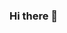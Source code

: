 ### Hi there 👋

<!--
**Ciscoo91/Ciscoo91** is a ✨ _special_ ✨ repository because its `README.md` (this file) appears on your GitHub profile.

Here are some ideas to get you started:

- 🔭 I’m currently working on my freelance
- 🌱 I’m currently learning Django - React - Recoil
- 👯 I’m looking to collaborate on frontend or backend project
- 🤔 I’m looking for help with finding a job 👨🏾‍💻
- 💬 Ask me about anything, I'm open minded 😁
- 📫 How to reach me: franciscomambo91@gmail.com 📨
- 😄 Pronouns: ...
- ⚡ Fun fact: ...
-->
